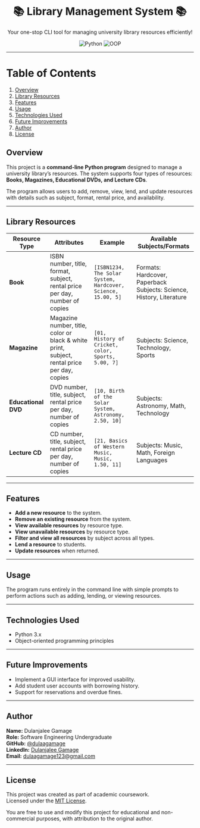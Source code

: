 <div align="center">

  <h1>📚 Library Management System 📚</h1>

  <p>Your one-stop CLI tool for managing university library resources efficiently!</p>

  <div>
    <img src="https://img.shields.io/badge/-Python-3776AB?style=for-the-badge&logo=python&logoColor=white" alt="Python" />
    <img src="https://img.shields.io/badge/-OOP-007ACC?style=for-the-badge&logo=visual-studio-code&logoColor=white" alt="OOP" />
  </div>

</div>

---


# Table of Contents

1. [Overview](#overview)  
2. [Library Resources](#library-resources)  
3. [Features](#features)  
4. [Usage](#usage)  
5. [Technologies Used](#technologies-used)  
6. [Future Improvements](#future-improvements)  
7. [Author](#author)  
8. [License](#license)  

## Overview

This project is a **command-line Python program** designed to manage a university library’s resources. The system supports four types of resources: **Books, Magazines, Educational DVDs, and Lecture CDs**.

The program allows users to add, remove, view, lend, and update resources with details such as subject, format, rental price, and availability.

---

## Library Resources

| Resource Type    | Attributes                                                                                     | Example                                                                                      | Available Subjects/Formats                                    |
|------------------|------------------------------------------------------------------------------------------------|----------------------------------------------------------------------------------------------|--------------------------------------------------------------|
| **Book**         | ISBN number, title, format, subject, rental price per day, number of copies                    | `[ISBN1234, The Solar System, Hardcover, Science, 15.00, 5]`                                 | Formats: Hardcover, Paperback<br>Subjects: Science, History, Literature |
| **Magazine**     | Magazine number, title, color or black & white print, subject, rental price per day, copies   | `[01, History of Cricket, color, Sports, 5.00, 7]`                                           | Subjects: Science, Technology, Sports                         |
| **Educational DVD** | DVD number, title, subject, rental price per day, number of copies                            | `[10, Birth of the Solar System, Astronomy, 2.50, 10]`                                       | Subjects: Astronomy, Math, Technology                         |
| **Lecture CD**   | CD number, title, subject, rental price per day, number of copies                              | `[21, Basics of Western Music, Music, 1.50, 11]`                                             | Subjects: Music, Math, Foreign Languages                      |

---

## Features

- **Add a new resource** to the system.
- **Remove an existing resource** from the system.
- **View available resources** by resource type.
- **View unavailable resources** by resource type.
- **Filter and view all resources** by subject across all types.
- **Lend a resource** to students.
- **Update resources** when returned.

---

## Usage

The program runs entirely in the command line with simple prompts to perform actions such as adding, lending, or viewing resources.

---

## Technologies Used

- Python 3.x
- Object-oriented programming principles

---

## Future Improvements

- Implement a GUI interface for improved usability.
- Add student user accounts with borrowing history.
- Support for reservations and overdue fines.

---

## Author

 **Name:** Dulanjalee Gamage  
 **Role:** Software Engineering Undergraduate  
 **GitHub:** [@dulaagamage](https://github.com/dulaagamage)  
 **LinkedIn:** [Dulanjalee Gamage](https://www.linkedin.com/in/dulanjalee-gamage-01a7aa207/)  
 **Email:** dulaagamage123@gmail.com  

---

## License

This project was created as part of academic coursework.  
Licensed under the [MIT License](LICENSE).  

You are free to use and modify this project for educational and non-commercial purposes, with attribution to the original author.
